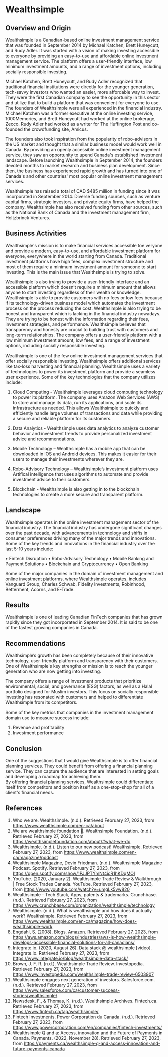 # Wealthsimple 

## Overview and Origin

Wealthsimple is a Canadian-based online investment management service that was founded in September 2014 by Michael Katchen, Brett Huneycutt, and Rudy Adler. It was started with a vision of making investing accessible to everyone by providing an easy-to-use and affordable online investment management service. The platform offers a user-friendly interface, low minimum investment amounts, and a range of investment options, including socially responsible investing. 

Michael Katchen, Brett Huneycutt, and Rudy Adler recognized that traditional financial institutions were directly for the younger generation, tech-savvy investors who wanted an easier, more affordable way to invest. They were the first Canadian company to see the opportunity in this sector and utilize that to build a platform that was convenient for everyone to use. 
The founders of Wealthsimple were all experienced in the financial industry. Michael Katchen was a former executive at the online investing service, 1000Memories, and Brett Huneycutt had worked at the online brokerage, Zecco. Rudy Adler had worked as a writer for The Huffington Post and co-founded the crowdfunding site, Amicus. 

The founders also took inspiration from the popularity of robo-advisors in the US market and thought that a similar business model would work well in Canada. By providing an openly accessible online investment management service, they saw an opportunity to upend Canada's established investment landscape. 
Before launching Wealthsimple in September 2014, the founders devoted months to market research and business plan development. Since then, the business has experienced rapid growth and has turned into one of Canada's and other countries' most popular online investment management services.

Wealthsimple has raised a total of CAD $485 million in funding since it was incorporated in September 2014. Diverse funding sources, such as venture capital firms, strategic investors, and private equity firms, have helped the company. Wealthsimple has also received funding from other sources, such as the National Bank of Canada and the investment management firm, Holtzbrinck Ventures. 

## Business Activities

Wealthsimple's mission is to make financial services accessible toe veryone and provide a modern, easy-to-use, and affordable investment platform for everyone, everywhere in the world starting from Canada. Traditional investment platforms have high fees, complex investment structure and most of them require a minimum investment amount for someone to start investing. This is the main issue that Wealthsimple is trying to solve. 

Wealthsimple is also trying to provide a user-friendly interface and an accessible platform which doesn’t require a minimum amount that allows anyone to start investing regardless of their wealth or knowledge. Wealthsimple is able to provide customers with no fees or low fees because if its technology-driven business model which automates the investment process on the process reducing the cost. 
Wealthsimple is also trying to be honest and transparent which is lacking in the financial industry nowadays. They are trying to be honest with the information regarding their fees, investment strategies, and performance. Wealthsimple believes that transparency and honesty are crucial to building trust with customers and long-term relationships. The company offers a user-friendly platform with a low minimum investment amount, low fees, and a range of investment options, including socially responsible investing. 

Wealthsimple is one of the few online investment management services that offer socially responsible investing. Wealthsimple offers additional services like tax-loss harvesting and financial planning. Wealthsimple uses a variety of technologies to power its investment platform and provide a seamless user experience. Some of the key technologies that the company utilizes include:

1.	Cloud Computing - Wealthsimple leverages cloud computing technology to power its platform. The company uses Amazon Web Services (AWS) to store and manage its data, run its applications, and scale its infrastructure as needed. This allows Wealthsimple to quickly and efficiently handle large volumes of transactions and data while providing a secure and reliable platform for its customers.

2.	Data Analytics - Wealthsimple uses data analytics to analyze customer behavior and investment trends to provide personalized investment advice and recommendations. 

3.	Mobile Technology – Wealthsimple has a mobile app that can be downloaded in iOS and Android devices. This makes it easier for their users to manage their investments wherever they are.

4.	Robo-Advisory Technology – Wealthsimple’s investment platform uses Artifical intelligence that uses algorithms to automate and provide investment advice to their customers.

5.	Blockchain - Wealthsimple is also getting in to the blockchain technologies to create a more secure and transparent platform.  

## Landscape

Wealthsimple operates in the online investment management sector of the financial industry. The financial industry has undergone significant changes over the past decade, with advancements in technology and shifts in consumer preferences driving many of the major trends and innovations. 
Some of the key trends and innovations in the financial industry over the last 5-10 years include: 

• Fintech Disruption 
• Robo-Advisory Technology 
• Mobile Banking and Payment Solutions
• Blockchain and Cryptocurrency
• Open Banking

Some of the major companies in the domain of investment management and online investment platforms, where Wealthsimple operates, includes Vanguard Group, Charles Schwab, Fidelity Investments, Robinhood, Betterment, Acorns, and E-Trade. 

## Results

Wealthsimple is one of leading Canadian FinTech companies that has grown rapidly since they got incorporated in September 2014. It is said to be one of the fastest growing companies in Canada. 

## Recommendations

Wealthsimple’s growth has been completely because of their innovative technology, user-friendly platform and transparency with their customers. 
One of Wealthsimple's key strengths or mission is to reach the younger generation who are now getting into investing. 

The company offers a range of investment products that prioritize environmental, social, and governance (ESG) factors, as well as a Halal portfolio designed for Muslim investors. This focus on socially responsible investing has resonated with customers and helped to differentiate Wealthsimple from its competitors. 

Some of the key metrics that companies in the investment management domain use to measure success include: 
1)	Revenue and profitability 
2)	Investment performance 

## Conclusion

One of the suggestions that I would give Wealthsimple is to offer financial planning services. They could benefit from offering a financial planning service. They can capture the audience that are interested in setting goals and developing a roadmap for achieving them.  
By offering financial planning services, Wealthsimple could differentiate itself from competitors and position itself as a one-stop-shop for all of a client's financial needs.

## References

1) Who we are. Wealthsimple. (n.d.). Retrieved February 27, 2023, from https://www.wealthsimple.com/en-ca/about 
2) We are wealthsimple foundation 👋. Wealthsimple Foundation. (n.d.). Retrieved February 27, 2023, from https://wealthsimplefoundation.com/about/#what-we-do 
3) Wealthsimple. (n.d.). Listen to our new podcast! Wealthsimple. Retrieved February 27, 2023, from https://www.wealthsimple.com/en-ca/magazine/podcast 
4) Wealthsimple Magazine, Devin Friedman. (n.d.). Wealthsimple Magazine Podcast. Spotify. Retrieved February 27, 2023, from https://open.spotify.com/show/1PJJPTYmNt4icR1hKDqMOI 
5) YouTube. (2020, January 2). Wealthsimple Trade Review &amp; Walkthrough | Free Stock Trades Canada. YouTube. Retrieved February 27, 2023, from https://www.youtube.com/watch?v=umgLk5vw820 
6) Wealthsimple - Tech Stack, Apps, patents &amp; trademarks. Crunchbase. (n.d.). Retrieved February 27, 2023, from https://www.crunchbase.com/organization/wealthsimple/technology 
7) Wealthsimple. (n.d.). What is wealthsimple and how does it actually work? Wealthsimple. Retrieved February 27, 2023, from https://www.wealthsimple.com/en-ca/magazine/how-does-wealthsimple-work 
8) Engdahl, S. (2008). Blogs. Amazon. Retrieved February 27, 2023, from https://aws.amazon.com/blogs/industries/aws-is-how-wealthsimple-develops-accessible-financial-solutions-for-all-canadians/ 
9) Integrate.io. (2020, August 26). Data stack @ wealthsimple [video]. Integrate.io. Retrieved February 27, 2023, from https://www.integrate.io/blog/wealthsimple-data-stack/ 
10) Brown, J. F. R. (n.d.). Wealthsimple Trade Review. Investopedia. Retrieved February 27, 2023, from https://www.investopedia.com/wealthsimple-trade-review-6503907 
11) Wealthsimple engages next generation of investors. Salesforce.com. (n.d.). Retrieved February 27, 2023, from https://www.salesforce.com/ca/customer-success-stories/wealthsimple/ 
12) Newsdesk, F., &amp; Thomas, K. (n.d.). Wealthsimple Archives. Fintech.ca. Retrieved February 27, 2023, from https://www.fintech.ca/tag/wealthsimple/ 
13) Fintech Investments. Power Corporation du Canada. (n.d.). Retrieved February 27, 2023, from https://www.powercorporation.com/en/companies/fintech-investments/ 
14) Wealthsimple Q and a: Access, innovation and the Future of Payments in Canada. Payments. (2022, November 28). Retrieved February 27, 2023, from https://payments.ca/wealthsimple-q-and-access-innovation-and-future-payments-canada 

